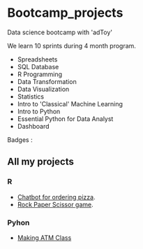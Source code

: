 # Bootcamp_projects

Data science bootcamp with 'adToy'
 
 We learn 10 sprints during 4 month program.
 
 - Spreadsheets
 - SQL Database
 - R Programming
 - Data Transformation
 - Data Visualization
 - Statistics
 - Intro to 'Classical' Machine Learning
 - Intro to Python
 - Essential Python for Data Analyst
 - Dashboard
 
 Badges :

## All my projects
### R
- [Chatbot for ordering pizza](https://github.com/Panpaphop/bootcamp_projects/blob/main/R/chatbot_pizza_shop.r).
- [Rock Paper Scissor game](https://github.com/Panpaphop/bootcamp_projects/blob/main/R/rock_paper_scissor.r/).

### Pyhon
- [Making ATM Class](https://github.com/Panpaphop/bootcamp_projects/blob/main/Python/class_atm.py)

